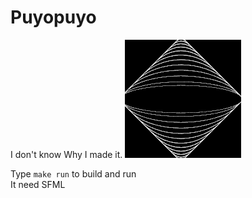 # Puyopuyo
I don't know Why I made it.
![画像](screenshot.png)

Type `make run` to build and run  
It need SFML